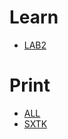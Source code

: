 # Learn

- [LAB2](https://github.com/luognvu/Learn/tree/main/LAB2)

# Print
- [ALL](https://github.com/luognvu/Learn)
- [SXTK](https://github.com/luognvu/Learn/blob/main/HK1B2324_B%C3%80I%20T%E1%BA%ACP%20TR%E1%BA%AEC%20NGHI%E1%BB%86M.rar)
